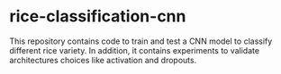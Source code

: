 # rice-classification-cnn
This repository contains code to train and test a CNN model to classify different rice variety. In addition, it contains experiments to validate architectures choices like activation and dropouts.

